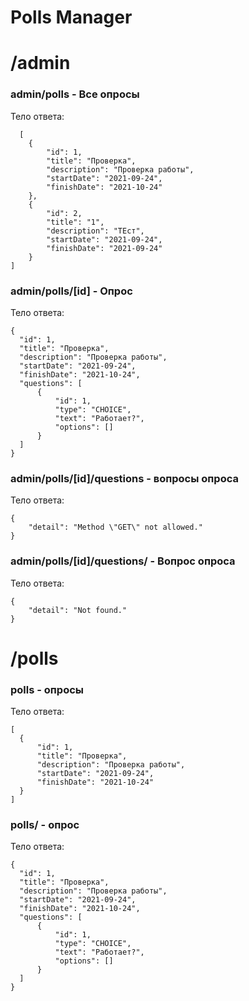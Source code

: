 # Polls Manager

# /admin

### admin/polls - Все опросы

  Тело ответа:
```
  [
    {
        "id": 1,
        "title": "Проверка",
        "description": "Проверка работы",
        "startDate": "2021-09-24",
        "finishDate": "2021-10-24"
    },
    {
        "id": 2,
        "title": "1",
        "description": "ТЕст",
        "startDate": "2021-09-24",
        "finishDate": "2021-09-24"
    }
]
```



### admin/polls/[id] - Опрос

  Тело ответа:
  ```
  {
    "id": 1,
    "title": "Проверка",
    "description": "Проверка работы",
    "startDate": "2021-09-24",
    "finishDate": "2021-10-24",
    "questions": [
        {
            "id": 1,
            "type": "CHOICE",
            "text": "Работает?",
            "options": []
        }
    ]
}
  ```

  
  
### admin/polls/[id]/questions - вопросы опроса
  
  Тело ответа:
```
{
    "detail": "Method \"GET\" not allowed."
}
```
  
  
  
### admin/polls/[id]/questions/<id> - Вопрос опроса
  
  Тело ответа:
```
{
    "detail": "Not found."
}
```
  
  
  
# /polls

### polls - опросы
  
Тело ответа:
  ```
  [
    {
        "id": 1,
        "title": "Проверка",
        "description": "Проверка работы",
        "startDate": "2021-09-24",
        "finishDate": "2021-10-24"
    }
]
  ```
  
  
  
### polls/<id> - опрос
  
  Тело ответа:
```  
{
  "id": 1,
  "title": "Проверка",
  "description": "Проверка работы",
  "startDate": "2021-09-24",
  "finishDate": "2021-10-24",
  "questions": [
      {
          "id": 1,
          "type": "CHOICE",
          "text": "Работает?",
          "options": []
      }
  ]
}
```
